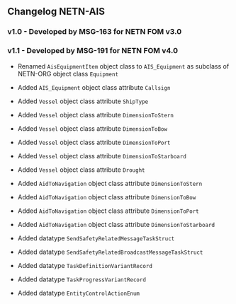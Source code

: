 ## Changelog NETN-AIS

### v1.0 - Developed by MSG-163 for NETN FOM v3.0



### v1.1 - Developed by MSG-191 for NETN FOM v4.0

* Renamed `AisEquipmentItem` object class to `AIS_Equipment` as subclass of NETN-ORG object class `Equipment`
* Added `AIS_Equipment` object class attribute `Callsign` 
* Added `Vessel` object class attribute `ShipType` 
* Added `Vessel` object class attribute `DimensionToStern` 
* Added `Vessel` object class attribute `DimensionToBow` 
* Added `Vessel` object class attribute `DimensionToPort` 
* Added `Vessel` object class attribute `DimensionToStarboard` 
* Added `Vessel` object class attribute `Drought` 
* Added `AidToNavigation` object class attribute `DimensionToStern` 
* Added `AidToNavigation` object class attribute `DimensionToBow` 
* Added `AidToNavigation` object class attribute `DimensionToPort` 
* Added `AidToNavigation` object class attribute `DimensionToStarboard`

* Added datatype `SendSafetyRelatedMessageTaskStruct`
* Added datatype `SendSafetyRelatedBroadcastMessageTaskStruct`
* Added datatype `TaskDefinitionVariantRecord`
* Added datatype `TaskProgressVariantRecord`
* Added datatype `EntityControlActionEnum`

